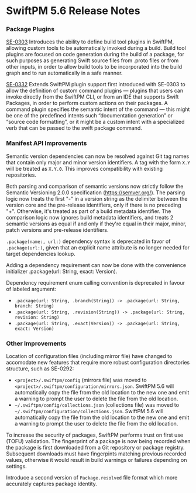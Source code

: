 # SwiftPM 5.6 Release Notes

### Package Plugins

[SE-0303](https://github.com/apple/swift-evolution/blob/main/proposals/0303-swiftpm-extensible-build-tools.md) Introduces the ability to define build tool plugins in SwiftPM, allowing custom tools to be automatically invoked during a build. Build tool plugins are focused on code generation during the build of a package, for such purposes as generating Swift source files from .proto files or from other inputs, in order to allow build tools to be incorporated into the build graph and to run automatically in a safe manner.

[SE-0332](https://github.com/apple/swift-evolution/blob/main/proposals/0332-swiftpm-command-plugins.md) Extends SwiftPM plugin support first introduced with SE-0303 to allow the definition of custom command plugins — plugins that users can invoke directly from the SwiftPM CLI, or from an IDE that supports Swift Packages, in order to perform custom actions on their packages. A command plugin specifies the semantic intent of the command — this might be one of the predefined intents such “documentation generation” or “source code formatting”, or it might be a custom intent with a specialized verb that can be passed to the swift package command.

### Manifest API Improvements

Semantic version dependencies can now be resolved against Git tag names that contain only major and minor version identifiers. A tag with the form `X.Y` will be treated as `X.Y.0`. This improves compatibility with existing repositories.

Both parsing and comparison of semantic versions now strictly follow the Semantic Versioning 2.0.0 specification (https://semver.org/).
The parsing logic now treats the first "-" in a version string as the delimiter between the version core and the pre-release identifiers, only if there is no preceding "+". Otherwise, it's treated as part of a build metadata identifier.
The comparison logic now ignores build metadata identifiers, and treats 2 semantic versions as equal if and only if they're equal in their major, minor, patch versions and pre-release identifiers.

`.package(name:, url:)` dependency syntax is deprecated in favor of `.package(url:)`, given that an explicit name attribute is no longer needed for target dependencies lookup.

Adding a dependency requirement can now be done with the convenience initializer .package(url: String, exact: Version).

Dependency requirement enum calling convention is deprecated in favour of labeled argument:

* `.package(url: String, .branch(String)) -> .package(url: String, branch: String)`
* `.package(url: String, .revision(String)) -> .package(url: String, revision: String)`
* `.package(url: String, .exact(Version)) -> .package(url: String, exact: Version)`

### Other Improvements

Location of configuration files (including mirror file) have changed to accomodate new features that require more robust configuration directories structure, such as SE-0292:

* `<project>/.swiftpm/config` (mirrors file) was moved to `<project>/.swiftpm/configuration/mirrors.json`. SwiftPM 5.6 will automatically copy the file from the old location to the new one and emit a warning to prompt the user to delete the file from the old location.
* `~/.swiftpm/config/collections.json` (collections file) was moved to `~/.swiftpm/configuration/collections.json`. SwiftPM 5.6 will automatically copy the file from the old location to the new one and emit a warning to prompt the user to delete the file from the old location.

To increase the security of packages, SwiftPM performs trust on first use (TOFU) validation. The fingerprint of a package is now being recorded when the package is first downloaded from a Git repository or package registry. Subsequent downloads must have fingerpints matching previous recorded values, otherwise it would result in build warnings or failures depending on settings.

Introduce a second version of `Package.resolved` file format which more accurately captures package identity.
